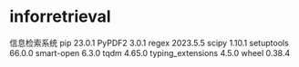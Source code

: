 ﻿# inforretrieval
信息检索系统
pip               23.0.1
PyPDF2            3.0.1
regex             2023.5.5
scipy             1.10.1
setuptools        66.0.0
smart-open        6.3.0
tqdm              4.65.0
typing_extensions 4.5.0
wheel             0.38.4
